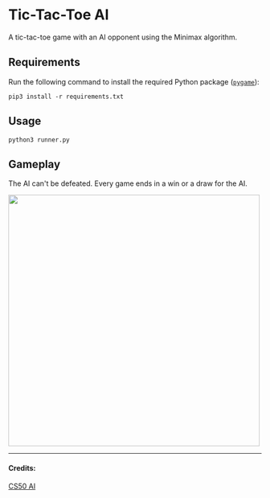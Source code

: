 # Tic-Tac-Toe AI
A tic-tac-toe game with an AI opponent using the Minimax algorithm.

## Requirements
Run the following command to install the required Python package ([```pygame```](https://www.pygame.org/wiki/GettingStarted)):
```
pip3 install -r requirements.txt
```

## Usage
```
python3 runner.py
```

## Gameplay
The AI can't be defeated. Every game ends in a win or a draw for the AI.

<img src="https://i.imgur.com/qirxdYf.gif"  width="500">

<hr>

#### Credits:
[CS50 AI](https://cs50.harvard.edu/ai/2020/projects/0/tictactoe/)
